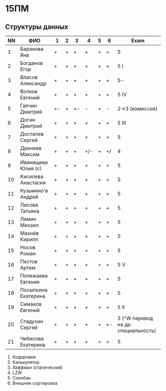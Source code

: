# 15ПМ
## Структуры данных

| NN  | ФИО                   | 1   | 2   | 3   | 4   | 5   | 6   | Exam  |
| --- | --------------------- | --- | --- | --- | --- | --- | --- | ----- |
| 1   | Баранова Яна          | +   | +   | +   | +   | +   | +   | 5     |
| 2   | Богданов Егор         | +   | +   | +   | +   | +   | +   | 5  I  |
| 3   | Власов Александр      | +   | +   | +   | +   | +   | +   | 5-    |
| 4   | Волков Евгений        | +   | +   | +   | +   | +   | +   | 5  IV |
| 5   | Галчин Дмитрий        | +-  | +   | +-  | -   | +   | -   | 2->3 (комиссия)  |
| 6   | Догин Дмитрий         | +   | +   | +   | +   | +   | +   | 5 III |
| 7   | Досталев Сергей       | +   | +   | +   | +   | +   | +   | 5     |
| 8   | Дреняев Максим        | +   | +   | +   | +/- | +   | +/  | 4     |
| 9   | Иванищева Юлия (с)    | +   | +   | +   | +   | +   | +   | 5     |
| 10  | Киселева Анастасия    | +   | +   | +   | +   | +   | +   | 5     |
| 11  | Кузьмино'в Андрей     | +   | +   | +   | +   | +   | +   | 5     |
| 12  | Лисова Татьяна        | +   | +   | +   | +   | +   | +   | 5     |
| 13  | Лямин Михаил          | +   | +   | +   | +   | +   | +   | 5     |
| 14  | Махнёв Кирилл         | +   | +   | +   | +   | +   | +   | 5     |
| 15  | Носов Роман           | +   | +   | +   | +   | +   | +   | 5     |
| 16  | Пестов Артем          | +   | +   | +   | +   | +   | +   | 5 V   |
| 17  | Полежаева Евгения     | +   | +   | +   | +   | +   | +   | 5     |
| 18  | Посыпкина Екатерина   | +   | +   | +   | +   | +   | +   | 5     |
| 19  | Симаков Евгений       | +   | +   | +   | +   | +   | +   | 5 II  |
| 20  | Стадухин Сергей       | +   | +   | +   | +   | +   | +-  | 3 (^W перевод на др. специальность) |
| 21  | Чибисова Екатерина    | +   | +   | +   | +   | +   | +   | 5     |

1. Кодировки
2. Калькулятор
3. Хаффман (статический)
4. LZW
5. Сокобан
6. Внешняя сортировка
